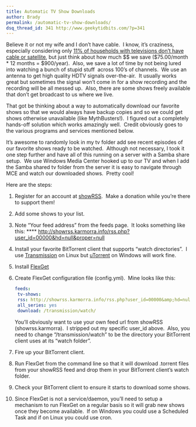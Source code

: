 ```yaml
---
title: Automatic TV Show Downloads
author: Brady
permalink: /automatic-tv-show-downloads/
dsq_thread_id: 341 http://www.geekytidbits.com/?p=341
---
```


Believe it or not my wife and I don&#8217;t have cable.  I know, it&#8217;s craziness, especially considering only <a href="http://blog.nielsen.com/nielsenwire/wp-content/uploads/2010/04/TVA_2009-for-Wire.pdf" target="_blank">11% of households with televisions don&#8217;t have cable or satellite</a>, but just think about how much $$ we save ($75.00/month \* 12 months = $900/year).  Also, we save a lot of time by not being lured into watching a bunch of stupid stuff  across 100&#8217;s of channels.  We use an antenna to get high quality HDTV signals over-the-air.  It usually works great but sometimes the signal won&#8217;t come in for a show recording and the recording will be all messed up.  Also, there are some shows freely available that don&#8217;t get broadcast to us where we live.

That got be thinking about a way to automatically download our favorite shows so that we would always have backup copies and so we could get shows otherwise unavailable (like MythBusters!).  I figured out a completely hands-off solution which works amazingly well.  Credit obviously goes to the various programs and services mentioned below.

It&#8217;s awesome to randomly look in my tv folder add see recent episodes of our favorite shows ready to be watched.  Although not necessary, I took it one step further and have all of this running on a server with a Samba share setup.  We use Windows Media Center hooked up to our TV and when I add the Samba shared tv folder from the server it is easy to navigate through MCE and watch our downloaded shows.  Pretty cool!

Here are the steps:

1. Register for an account at <a href="http://showrss.karmorra.info/" target="_blank">showRSS</a>.  Make a donation while you&#8217;re there to support them!
2. Add some shows to your list.
3. Note &#8220;Your feed address&#8221; from the feeds page.  It looks something like this: \*\*\*\* http://showrss.karmorra.info/rss.php?user_id=00000&hd=null&proper=null
4. Install your favorite BitTorrent client that supports &#8220;watch directories&#8221;.  I use <a href="http://www.transmissionbt.com/" target="_blank">Transmission</a> on Linux but <a href="http://www.utorrent.com/" target="_blank">uTorrent</a> on Windows will work fine.
5. Install <a href="http://flexget.com/wiki/Install" target="_blank">FlexGet</a>
6. Create FlexGet configuration file (config.yml).  Mine looks like this:

   ```yaml
   feeds:
    tv-shows:
    rss: http://showrss.karmorra.info/rss.php?user_id=00000&amp;hd=null&amp;proper=null
    all_series: yes
    download: /transmission/watch/
   ```

   You&#8217;ll obviously want to use your own feed url from showRSS (showrss.karmorra).  I stripped out my specific user_id above.  Also, you need to change &#8220;/transmission/watch&#8221; to be the directory your BitTorrent client uses at its &#8220;watch folder&#8221;.

7. Fire up your BitTorrent client.
8. Run FlexGet from the command line so that it will download .torrent files from your showRSS feed and drop them in your BitTorrent client&#8217;s watch folder.
9. Check your BitTorrent client to ensure it starts to download some shows.
10. Since FlexGet is not a service/daemon, you&#8217;ll need to setup a mechanism to run FlexGet on a regular basis so it will grab new shows once they become available.  If on Windows you could use a Scheduled Task and if on Linux you could use cron.</ol>
